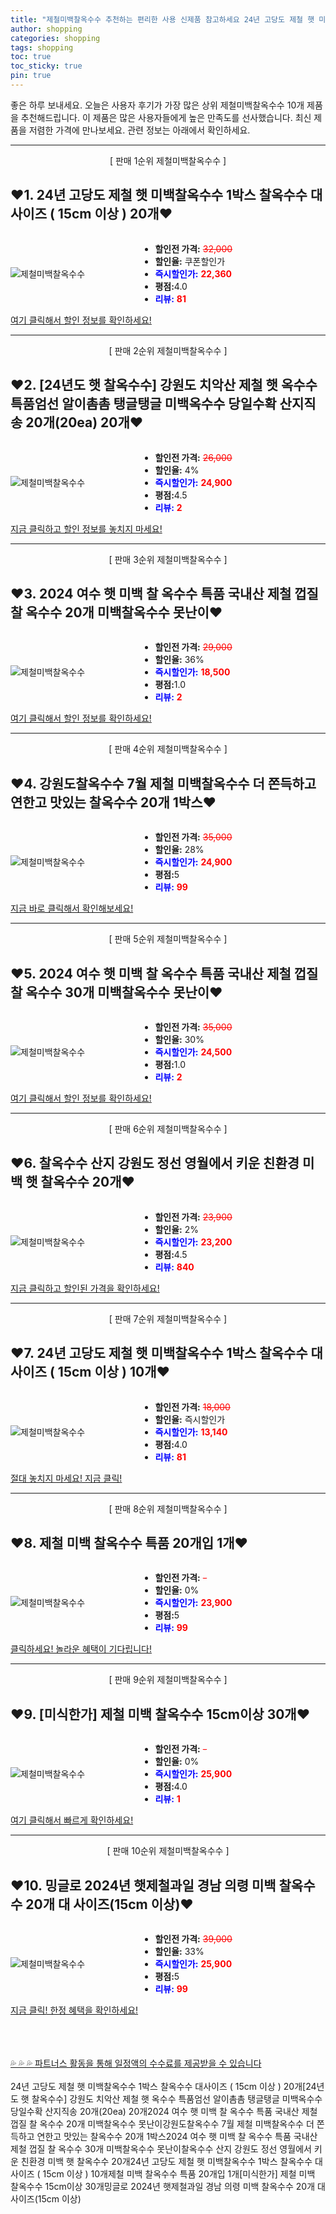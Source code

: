 ```yaml
---
title: "제철미백찰옥수수 추천하는 편리한 사용 신제품 참고하세요 24년 고당도 제철 햇 미백찰옥수수"
author: shopping
categories: shopping
tags: shopping
toc: true
toc_sticky: true
pin: true
---
```

좋은 하루 보내세요. 오늘은 사용자 후기가 가장 많은 상위 제철미백찰옥수수 10개 제품을 추천해드립니다. 이 제품은 많은 사용자들에게 높은 만족도를 선사했습니다. 최신 제품을 저렴한 가격에 만나보세요. 관련 정보는 아래에서 확인하세요.

---
<p class="toplist" style="margin: 0 auto; display: block; width: fit-content;">[ 판매 1순위 제철미백찰옥수수 ]</p>

<h2><strong>❤️1. 24년 고당도 제철 햇 미백찰옥수수 1박스 찰옥수수 대사이즈 ( 15cm 이상 ) 20개❤️</strong></h2>

<div style="display: flex; align-items: center;">
    <div style="flex: 0.4;">
        <img src="https://thumbnail8.coupangcdn.com/thumbnails/remote/230x230ex/image/vendor_inventory/6e82/ad8d8199b28122ba4b484149af861cd25f0558e02bf103a614eddfab8898.png" alt="제철미백찰옥수수" style="max-width: 100%;">
    </div>
    <div style="flex: 0.6; margin-left: 10px;">
        <ul>
            <li><strong>할인전 가격:</strong> <del style="color: red;">32,000</del></li>
            <li><strong>할인율:</strong> 쿠폰할인가</li>
            <li><span style='color:blue'><strong>즉시할인가:</strong></span> <span style='color:red'><strong>22,360</strong></span></li>
            <li><strong>평점:</strong>4.0</li>
            <li><span style='color:blue'><strong>리뷰:</strong></span> <span style='color:red'><strong>81</strong></span></li>
        </ul>
    </div>
</div>
<div class="center">
    <a href="https://selin100587.github.io?lptag=AF9450613&subid=githubio&pageKey=8153384156&traceid=V0-153&itemId=23211918813&vendorItemId=90244429553" class="myButton">
        여기 클릭해서 할인 정보를 확인하세요!
    </a>
</div>


---
<p class="toplist" style="margin: 0 auto; display: block; width: fit-content;">[ 판매 2순위 제철미백찰옥수수 ]</p>

<h2><strong>❤️2. [24년도 햇 찰옥수수] 강원도 치악산 제철 햇 옥수수 특품엄선 알이촘촘 탱글탱글 미백옥수수 당일수확 산지직송 20개(20ea) 20개❤️</strong></h2>

<div style="display: flex; align-items: center;">
    <div style="flex: 0.4;">
        <img src="https://thumbnail6.coupangcdn.com/thumbnails/remote/230x230ex/image/vendor_inventory/c1cb/63ee2bd8199e81432863135e5ae8e4d6ce52dda265797b224754ba88b48a.png" alt="제철미백찰옥수수" style="max-width: 100%;">
    </div>
    <div style="flex: 0.6; margin-left: 10px;">
        <ul>
            <li><strong>할인전 가격:</strong> <del style="color: red;">26,000</del></li>
            <li><strong>할인율:</strong> 4%</li>
            <li><span style='color:blue'><strong>즉시할인가:</strong></span> <span style='color:red'><strong>24,900</strong></span></li>
            <li><strong>평점:</strong>4.5</li>
            <li><span style='color:blue'><strong>리뷰:</strong></span> <span style='color:red'><strong>2</strong></span></li>
        </ul>
    </div>
</div>
<div class="center">
    <a href="https://selin100587.github.io?lptag=AF9450613&subid=githubio&pageKey=8181101640&traceid=V0-153&itemId=23390050873&vendorItemId=90418813381" class="myButton">
        지금 클릭하고 할인 정보를 놓치지 마세요!
    </a>
</div>


---
<p class="toplist" style="margin: 0 auto; display: block; width: fit-content;">[ 판매 3순위 제철미백찰옥수수 ]</p>

<h2><strong>❤️3. 2024 여수 햇 미백 찰 옥수수 특품 국내산 제철 껍질 찰 옥수수 20개 미백찰옥수수 못난이❤️</strong></h2>

<div style="display: flex; align-items: center;">
    <div style="flex: 0.4;">
        <img src="https://thumbnail10.coupangcdn.com/thumbnails/remote/230x230ex/image/vendor_inventory/70bd/e0d50fe9a681c4f794adfb76905841808db14576526ccd2bb7dacde5be6b.jpg" alt="제철미백찰옥수수" style="max-width: 100%;">
    </div>
    <div style="flex: 0.6; margin-left: 10px;">
        <ul>
            <li><strong>할인전 가격:</strong> <del style="color: red;">29,000</del></li>
            <li><strong>할인율:</strong> 36%</li>
            <li><span style='color:blue'><strong>즉시할인가:</strong></span> <span style='color:red'><strong>18,500</strong></span></li>
            <li><strong>평점:</strong>1.0</li>
            <li><span style='color:blue'><strong>리뷰:</strong></span> <span style='color:red'><strong>2</strong></span></li>
        </ul>
    </div>
</div>
<div class="center">
    <a href="https://selin100587.github.io?lptag=AF9450613&subid=githubio&pageKey=8209770568&traceid=V0-153&itemId=23560437653&vendorItemId=90586428554" class="myButton">
        여기 클릭해서 할인 정보를 확인하세요!
    </a>
</div>


---
<p class="toplist" style="margin: 0 auto; display: block; width: fit-content;">[ 판매 4순위 제철미백찰옥수수 ]</p>

<h2><strong>❤️4. 강원도찰옥수수 7월 제철 미백찰옥수수 더 쫀득하고 연한고 맛있는 찰옥수수 20개 1박스❤️</strong></h2>

<div style="display: flex; align-items: center;">
    <div style="flex: 0.4;">
        <img src="https://thumbnail10.coupangcdn.com/thumbnails/remote/230x230ex/image/vendor_inventory/a91d/20586ba61f704f220183025fc8c67a20a5d81faf18d62817b65bbf3015b7.jpg" alt="제철미백찰옥수수" style="max-width: 100%;">
    </div>
    <div style="flex: 0.6; margin-left: 10px;">
        <ul>
            <li><strong>할인전 가격:</strong> <del style="color: red;">35,000</del></li>
            <li><strong>할인율:</strong> 28%</li>
            <li><span style='color:blue'><strong>즉시할인가:</strong></span> <span style='color:red'><strong>24,900</strong></span></li>
            <li><strong>평점:</strong>5</li>
            <li><span style='color:blue'><strong>리뷰:</strong></span> <span style='color:red'><strong>99</strong></span></li>
        </ul>
    </div>
</div>
<div class="center">
    <a href="https://selin100587.github.io?lptag=AF9450613&subid=githubio&pageKey=8219779978&traceid=V0-153&itemId=23622603365&vendorItemId=90648172414" class="myButton">
        지금 바로 클릭해서 확인해보세요!
    </a>
</div>


---
<p class="toplist" style="margin: 0 auto; display: block; width: fit-content;">[ 판매 5순위 제철미백찰옥수수 ]</p>

<h2><strong>❤️5. 2024 여수 햇 미백 찰 옥수수 특품 국내산 제철 껍질 찰 옥수수 30개 미백찰옥수수 못난이❤️</strong></h2>

<div style="display: flex; align-items: center;">
    <div style="flex: 0.4;">
        <img src="https://thumbnail10.coupangcdn.com/thumbnails/remote/230x230ex/image/vendor_inventory/70bd/e0d50fe9a681c4f794adfb76905841808db14576526ccd2bb7dacde5be6b.jpg" alt="제철미백찰옥수수" style="max-width: 100%;">
    </div>
    <div style="flex: 0.6; margin-left: 10px;">
        <ul>
            <li><strong>할인전 가격:</strong> <del style="color: red;">35,000</del></li>
            <li><strong>할인율:</strong> 30%</li>
            <li><span style='color:blue'><strong>즉시할인가:</strong></span> <span style='color:red'><strong>24,500</strong></span></li>
            <li><strong>평점:</strong>1.0</li>
            <li><span style='color:blue'><strong>리뷰:</strong></span> <span style='color:red'><strong>2</strong></span></li>
        </ul>
    </div>
</div>
<div class="center">
    <a href="https://selin100587.github.io?lptag=AF9450613&subid=githubio&pageKey=8209770568&traceid=V0-153&itemId=23560437659&vendorItemId=90586428582" class="myButton">
        여기 클릭해서 할인 정보를 확인하세요!
    </a>
</div>


---
<p class="toplist" style="margin: 0 auto; display: block; width: fit-content;">[ 판매 6순위 제철미백찰옥수수 ]</p>

<h2><strong>❤️6. 찰옥수수 산지 강원도 정선 영월에서 키운 친환경 미백 햇 찰옥수수 20개❤️</strong></h2>

<div style="display: flex; align-items: center;">
    <div style="flex: 0.4;">
        <img src="https://thumbnail10.coupangcdn.com/thumbnails/remote/230x230ex/image/vendor_inventory/dffc/8508c06a2b726b095041fefc9fa9cb28d5ca63a79f638f3c5cbaf53c3764.jpg" alt="제철미백찰옥수수" style="max-width: 100%;">
    </div>
    <div style="flex: 0.6; margin-left: 10px;">
        <ul>
            <li><strong>할인전 가격:</strong> <del style="color: red;">23,900</del></li>
            <li><strong>할인율:</strong> 2%</li>
            <li><span style='color:blue'><strong>즉시할인가:</strong></span> <span style='color:red'><strong>23,200</strong></span></li>
            <li><strong>평점:</strong>4.5</li>
            <li><span style='color:blue'><strong>리뷰:</strong></span> <span style='color:red'><strong>840</strong></span></li>
        </ul>
    </div>
</div>
<div class="center">
    <a href="https://selin100587.github.io?lptag=AF9450613&subid=githubio&pageKey=7513979648&traceid=V0-153&itemId=19694024056&vendorItemId=71242414322" class="myButton">
        지금 클릭하고 할인된 가격을 확인하세요!
    </a>
</div>


---
<p class="toplist" style="margin: 0 auto; display: block; width: fit-content;">[ 판매 7순위 제철미백찰옥수수 ]</p>

<h2><strong>❤️7. 24년 고당도 제철 햇 미백찰옥수수 1박스 찰옥수수 대사이즈 ( 15cm 이상 ) 10개❤️</strong></h2>

<div style="display: flex; align-items: center;">
    <div style="flex: 0.4;">
        <img src="https://thumbnail8.coupangcdn.com/thumbnails/remote/230x230ex/image/vendor_inventory/6e82/ad8d8199b28122ba4b484149af861cd25f0558e02bf103a614eddfab8898.png" alt="제철미백찰옥수수" style="max-width: 100%;">
    </div>
    <div style="flex: 0.6; margin-left: 10px;">
        <ul>
            <li><strong>할인전 가격:</strong> <del style="color: red;">18,000</del></li>
            <li><strong>할인율:</strong> 즉시할인가</li>
            <li><span style='color:blue'><strong>즉시할인가:</strong></span> <span style='color:red'><strong>13,140</strong></span></li>
            <li><strong>평점:</strong>4.0</li>
            <li><span style='color:blue'><strong>리뷰:</strong></span> <span style='color:red'><strong>81</strong></span></li>
        </ul>
    </div>
</div>
<div class="center">
    <a href="https://selin100587.github.io?lptag=AF9450613&subid=githubio&pageKey=8153384156&traceid=V0-153&itemId=23211918814&vendorItemId=90244429557" class="myButton">
        절대 놓치지 마세요! 지금 클릭!
    </a>
</div>


---
<p class="toplist" style="margin: 0 auto; display: block; width: fit-content;">[ 판매 8순위 제철미백찰옥수수 ]</p>

<h2><strong>❤️8. 제철 미백 찰옥수수 특품 20개입 1개❤️</strong></h2>

<div style="display: flex; align-items: center;">
    <div style="flex: 0.4;">
        <img src="https://thumbnail10.coupangcdn.com/thumbnails/remote/230x230ex/image/vendor_inventory/f635/c185295f1ebb91481e754f50676faf3aff95c5a3a7e782cf3ccbf8b7f94c.jpg" alt="제철미백찰옥수수" style="max-width: 100%;">
    </div>
    <div style="flex: 0.6; margin-left: 10px;">
        <ul>
            <li><strong>할인전 가격:</strong> <del style="color: red;">-</del></li>
            <li><strong>할인율:</strong> 0%</li>
            <li><span style='color:blue'><strong>즉시할인가:</strong></span> <span style='color:red'><strong>23,900</strong></span></li>
            <li><strong>평점:</strong>5</li>
            <li><span style='color:blue'><strong>리뷰:</strong></span> <span style='color:red'><strong>99</strong></span></li>
        </ul>
    </div>
</div>
<div class="center">
    <a href="https://selin100587.github.io?lptag=AF9450613&subid=githubio&pageKey=8176837894&traceid=V0-153&itemId=23368173117&vendorItemId=90572554301" class="myButton">
        클릭하세요! 놀라운 혜택이 기다립니다!
    </a>
</div>


---
<p class="toplist" style="margin: 0 auto; display: block; width: fit-content;">[ 판매 9순위 제철미백찰옥수수 ]</p>

<h2><strong>❤️9. [미식한가] 제철 미백 찰옥수수 15cm이상 30개❤️</strong></h2>

<div style="display: flex; align-items: center;">
    <div style="flex: 0.4;">
        <img src="https://thumbnail7.coupangcdn.com/thumbnails/remote/230x230ex/image/vendor_inventory/5ce3/de888e89ba6539cbab368e3637a1c17bd7ca072248eaebc757fe227d5145.jpg" alt="제철미백찰옥수수" style="max-width: 100%;">
    </div>
    <div style="flex: 0.6; margin-left: 10px;">
        <ul>
            <li><strong>할인전 가격:</strong> <del style="color: red;">-</del></li>
            <li><strong>할인율:</strong> 0%</li>
            <li><span style='color:blue'><strong>즉시할인가:</strong></span> <span style='color:red'><strong>25,900</strong></span></li>
            <li><strong>평점:</strong>4.0</li>
            <li><span style='color:blue'><strong>리뷰:</strong></span> <span style='color:red'><strong>1</strong></span></li>
        </ul>
    </div>
</div>
<div class="center">
    <a href="https://selin100587.github.io?lptag=AF9450613&subid=githubio&pageKey=8146346821&traceid=V0-153&itemId=23141231696&vendorItemId=90315942559" class="myButton">
        여기 클릭해서 빠르게 확인하세요!
    </a>
</div>


---
<p class="toplist" style="margin: 0 auto; display: block; width: fit-content;">[ 판매 10순위 제철미백찰옥수수 ]</p>

<h2><strong>❤️10. 밍글로 2024년 햇제철과일 경남 의령 미백 찰옥수수 20개 대 사이즈(15cm 이상)❤️</strong></h2>

<div style="display: flex; align-items: center;">
    <div style="flex: 0.4;">
        <img src="https://thumbnail8.coupangcdn.com/thumbnails/remote/230x230ex/image/vendor_inventory/6101/c89dee84d815abce20e94d3be1322ab3a5f4e6b21f29ce8cd091b8a10a75.jpg" alt="제철미백찰옥수수" style="max-width: 100%;">
    </div>
    <div style="flex: 0.6; margin-left: 10px;">
        <ul>
            <li><strong>할인전 가격:</strong> <del style="color: red;">39,000</del></li>
            <li><strong>할인율:</strong> 33%</li>
            <li><span style='color:blue'><strong>즉시할인가:</strong></span> <span style='color:red'><strong>25,900</strong></span></li>
            <li><strong>평점:</strong>5</li>
            <li><span style='color:blue'><strong>리뷰:</strong></span> <span style='color:red'><strong>99</strong></span></li>
        </ul>
    </div>
</div>
<div class="center">
    <a href="https://selin100587.github.io?lptag=AF9450613&subid=githubio&pageKey=8192994526&traceid=V0-153&itemId=23453493619&vendorItemId=90480235014" class="myButton">
        지금 클릭! 한정 혜택을 확인하세요!
    </a>
</div>

<br><br><br>[💦 💦 💦 파트너스 활동을 통해 일정액의 수수료를 제공받을 수 있습니다](https://link.coupang.com/a/bcpT2c)<br><br>24년 고당도 제철 햇 미백찰옥수수 1박스 찰옥수수 대사이즈 ( 15cm 이상 ) 20개[24년도 햇 찰옥수수] 강원도 치악산 제철 햇 옥수수 특품엄선 알이촘촘 탱글탱글 미백옥수수 당일수확 산지직송 20개(20ea) 20개2024 여수 햇 미백 찰 옥수수 특품 국내산 제철 껍질 찰 옥수수 20개 미백찰옥수수 못난이강원도찰옥수수 7월 제철 미백찰옥수수 더 쫀득하고 연한고 맛있는 찰옥수수 20개 1박스2024 여수 햇 미백 찰 옥수수 특품 국내산 제철 껍질 찰 옥수수 30개 미백찰옥수수 못난이찰옥수수 산지 강원도 정선 영월에서 키운 친환경 미백 햇 찰옥수수 20개24년 고당도 제철 햇 미백찰옥수수 1박스 찰옥수수 대사이즈 ( 15cm 이상 ) 10개제철 미백 찰옥수수 특품 20개입 1개[미식한가] 제철 미백 찰옥수수 15cm이상 30개밍글로 2024년 햇제철과일 경남 의령 미백 찰옥수수 20개 대 사이즈(15cm 이상)